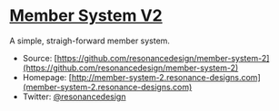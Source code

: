 # [Member System V2](http://member-system-2.resonance-designs.com)

A simple, straigh-forward member system.

* Source: [https://github.com/resonancedesign/member-system-2](https://github.com/resonancedesign/member-system-2)
* Homepage: [http://member-system-2.resonance-designs.com](member-system-2.resonance-designs.com)
* Twitter: [@resonancedesign](http://twitter.com/resonancedesign)